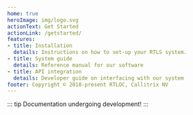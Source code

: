 ```yaml
---
home: true
heroImage: img/logo.svg
actionText: Get Started
actionLink: /getstarted/
features:
- title: Installation
  details: Instructions on how to set-up your RTLS system.
- title: System guide
  details: Reference manual for our software
- title: API integration
  details: Developer guide on interfacing with our system
footer: Copyright © 2018-present RTLOC, Callitrix NV
---
```

::: tip
Documentation undergoing development!
:::